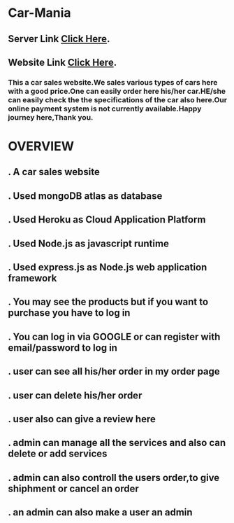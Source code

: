 # Car-Mania
## Server Link [Click Here](https://polar-savannah-62685.herokuapp.com/). 
## Website Link [Click Here](https://car-mania-f1b76.web.app/).

### This a car sales website.We sales various types of cars here with a good price.One can easily order here his/her car.HE/she can easily check the the specifications of the car also here.Our online payment system is not currently available.Happy journey here,Thank you.

# OVERVIEW
## . A car sales website
## . Used mongoDB atlas as database
## . Used Heroku as Cloud Application Platform
## . Used Node.js as javascript runtime
## . Used express.js as Node.js web application framework  

## . You may see the products but if you want to purchase you have to log in
## . You can log in via GOOGLE or can register with email/password to log in
## . user can see all his/her order in my order page
## . user can delete his/her order
## . user also can give a review here
## . admin can manage all the services and also can delete or add services
## . admin can also controll the users order,to give shiphment or cancel an order
## . an admin can also make a user an admin